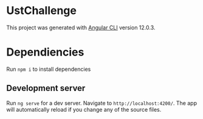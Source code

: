 # UstChallenge

This project was generated with [Angular CLI](https://github.com/angular/angular-cli) version 12.0.3.

# Dependiencies
Run `npm i` to install dependencies
 
## Development server

Run `ng serve` for a dev server. Navigate to `http://localhost:4200/`. The app will automatically reload if you change any of the source files.
